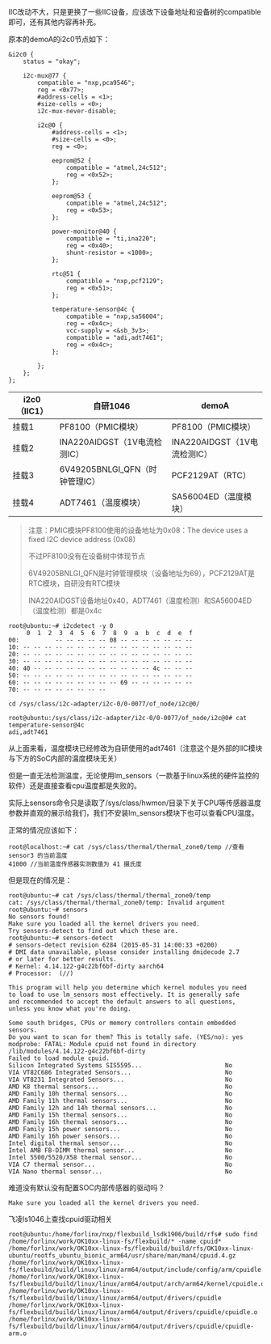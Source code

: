 IIC改动不大，只是更换了一些IIC设备，应该改下设备地址和设备树的compatible即可，还有其他内容再补充。



原本的demoA的i2c0节点如下：

```
&i2c0 {
	status = "okay";

	i2c-mux@77 {
		compatible = "nxp,pca9546";
		reg = <0x77>;
		#address-cells = <1>;
		#size-cells = <0>;
		i2c-mux-never-disable;

		i2c@0 {
			#address-cells = <1>;
			#size-cells = <0>;
			reg = <0>;

			eeprom@52 {
				compatible = "atmel,24c512";
				reg = <0x52>;
			};

			eeprom@53 {
				compatible = "atmel,24c512";
				reg = <0x53>;
			};

			power-monitor@40 {
				compatible = "ti,ina220";
				reg = <0x40>;
				shunt-resistor = <1000>;
			};

			rtc@51 {
				compatible = "nxp,pcf2129";
				reg = <0x51>;
			};

			temperature-sensor@4c {
				compatible = "nxp,sa56004";
				reg = <0x4c>;
				vcc-supply = <&sb_3v3>;
				compatible = "adi,adt7461";
				reg = <0x4c>;
			};

		};
	};
};
```

| i2c0（IIC1） | 自研1046                       | demoA                        |
| ------------ | ------------------------------ | ---------------------------- |
| 挂载1        | PF8100（PMIC模块）             | PF8100（PMIC模块）           |
| 挂载2        | INA220AIDGST（1V电流检测IC）   | INA220AIDGST（1V电流检测IC） |
| 挂载3        | 6V49205BNLGI_QFN（时钟管理IC） | PCF2129AT（RTC）             |
| 挂载4        | ADT7461（温度模块）            | SA56004ED（温度模块）        |

> 注意：PMIC模块PF8100使用的设备地址为0x08：The device uses a fixed I2C device address (0x08)
>
> 不过PF8100没有在设备树中体现节点
>
> 6V49205BNLGI_QFN是时钟管理模块（设备地址为69），PCF2129AT是RTC模块，自研没有RTC模块
>
> INA220AIDGST设备地址0x40，ADT7461（温度检测）和SA56004ED（温度检测）都是0x4c

```
root@ubuntu:~# i2cdetect -y 0
     0  1  2  3  4  5  6  7  8  9  a  b  c  d  e  f
00:          -- -- -- -- -- 08 -- -- -- -- -- -- --
10: -- -- -- -- -- -- -- -- -- -- -- -- -- -- -- --
20: -- -- -- -- -- -- -- -- -- -- -- -- -- -- -- --
30: -- -- -- -- -- -- -- -- -- -- -- -- -- -- -- --
40: 40 -- -- -- -- -- -- -- -- -- -- -- 4c -- -- --
50: -- -- -- -- -- -- -- -- -- -- -- -- -- -- -- --
60: -- -- -- -- -- -- -- -- -- 69 -- -- -- -- -- --
70: -- -- -- -- -- -- -- --
```

```
cd /sys/class/i2c-adapter/i2c-0/0-0077/of_node/i2c@0/
```

```
root@ubuntu:/sys/class/i2c-adapter/i2c-0/0-0077/of_node/i2c@0# cat temperature-sensor@4c
adi,adt7461
```

从上面来看，温度模块已经修改为自研使用的adt7461（注意这个是外部的IIC模块与下方的SoC内部的温度模块无关）

但是一直无法检测温度，无论使用lm_sensors（一款基于linux系统的硬件监控的软件）还是直接查看cpu温度都是失败的。

实际上sensors命令只是读取了/sys/class/hwmon/目录下关于CPU等传感器温度参数并直观的展示给我们，我们不安装lm_sensors模块下也可以查看CPU温度。

正常的情况应该如下：

```
root@localhost:~# cat /sys/class/thermal/thermal_zone0/temp //查看 sensor3 的当前温度
41000 //当前温度传感器实测数值为 41 摄氏度
```

但是现在的情况是：

```
root@ubuntu:~# cat /sys/class/thermal/thermal_zone0/temp
cat: /sys/class/thermal/thermal_zone0/temp: Invalid argument
root@ubuntu:~# sensors
No sensors found!
Make sure you loaded all the kernel drivers you need.
Try sensors-detect to find out which these are.
root@ubuntu:~# sensors-detect
# sensors-detect revision 6284 (2015-05-31 14:00:33 +0200)
# DMI data unavailable, please consider installing dmidecode 2.7
# or later for better results.
# Kernel: 4.14.122-g4c22bf6bf-dirty aarch64
# Processor:  (//)

This program will help you determine which kernel modules you need
to load to use lm_sensors most effectively. It is generally safe
and recommended to accept the default answers to all questions,
unless you know what you're doing.

Some south bridges, CPUs or memory controllers contain embedded sensors.
Do you want to scan for them? This is totally safe. (YES/no): yes
modprobe: FATAL: Module cpuid not found in directory /lib/modules/4.14.122-g4c22bf6bf-dirty
Failed to load module cpuid.
Silicon Integrated Systems SIS5595...                       No
VIA VT82C686 Integrated Sensors...                          No
VIA VT8231 Integrated Sensors...                            No
AMD K8 thermal sensors...                                   No
AMD Family 10h thermal sensors...                           No
AMD Family 11h thermal sensors...                           No
AMD Family 12h and 14h thermal sensors...                   No
AMD Family 15h thermal sensors...                           No
AMD Family 16h thermal sensors...                           No
AMD Family 15h power sensors...                             No
AMD Family 16h power sensors...                             No
Intel digital thermal sensor...                             No
Intel AMB FB-DIMM thermal sensor...                         No
Intel 5500/5520/X58 thermal sensor...                       No
VIA C7 thermal sensor...                                    No
VIA Nano thermal sensor...                                  No
```

难道没有默认没有配置SOC内部传感器的驱动吗？

```
Make sure you loaded all the kernel drivers you need.
```

飞凌ls1046上查找cpuid驱动相关

```
root@ubuntu:/home/forlinx/nxp/flexbuild_lsdk1906/build/rfs# sudo find /home/forlinx/work/OK10xx-linux-fs/flexbuild/* -name cpuid*
/home/forlinx/work/OK10xx-linux-fs/flexbuild/build/rfs/OK10xx-linux-ubuntu/rootfs_ubuntu_bionic_arm64/usr/share/man/man4/cpuid.4.gz
/home/forlinx/work/OK10xx-linux-fs/flexbuild/build/linux/linux/arm64/output/include/config/arm/cpuidle.h
/home/forlinx/work/OK10xx-linux-fs/flexbuild/build/linux/linux/arm64/output/arch/arm64/kernel/cpuidle.o
/home/forlinx/work/OK10xx-linux-fs/flexbuild/build/linux/linux/arm64/output/drivers/cpuidle
/home/forlinx/work/OK10xx-linux-fs/flexbuild/build/linux/linux/arm64/output/drivers/cpuidle/cpuidle.o
/home/forlinx/work/OK10xx-linux-fs/flexbuild/build/linux/linux/arm64/output/drivers/cpuidle/cpuidle-arm.o
```









